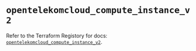 # `opentelekomcloud_compute_instance_v2`

Refer to the Terraform Registory for docs: [`opentelekomcloud_compute_instance_v2`](https://www.terraform.io/docs/providers/opentelekomcloud/r/compute_instance_v2).
